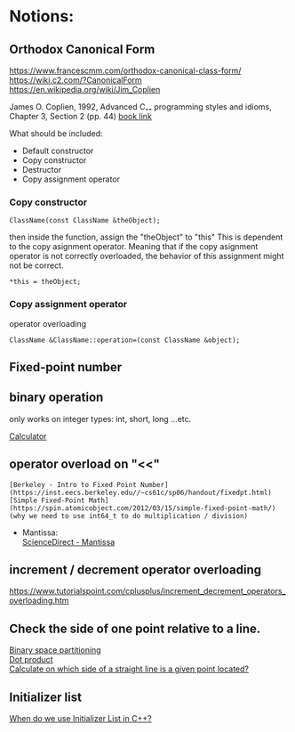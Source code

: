 # Notions:  

## Orthodox Canonical Form
https://www.francescmm.com/orthodox-canonical-class-form/  
https://wiki.c2.com/?CanonicalForm  
https://en.wikipedia.org/wiki/Jim_Coplien  

James O. Coplien, 1992, Advanced C₊₊ programming styles and idioms, Chapter 3, Section 2 (pp. 44)
[book link](https://archive.org/details/advancedcbsprogr00copl/page/44/mode/2up)

What should be included:  
- Default constructor
- Copy constructor
- Destructor
- Copy assignment operator

### Copy constructor
```
ClassName(const ClassName &theObject);
```

then inside the function, assign the "theObject" to "this"
This is dependent to the copy asignment operator. Meaning that if the copy asignment operator is not correctly overloaded, the behavior of this assignment might not be correct.  
```
*this = theObject;
```

### Copy assignment operator
operator overloading 
```
ClassName &ClassName::operation=(const ClassName &object);
```

## Fixed-point number

## binary operation
only works on integer types: int, short, long ...etc.

[Calculator](https://www.rapidtables.com/convert/number/decimal-to-binary.html?x=2048)

## operator overload on "<<"
	[Berkeley - Intro to Fixed Point Number](https://inst.eecs.berkeley.edu//~cs61c/sp06/handout/fixedpt.html)  
	[Simple Fixed-Point Math](https://spin.atomicobject.com/2012/03/15/simple-fixed-point-math/)  
	(why we need to use int64_t to do multiplication / division)  


- Mantissa:  
	[ScienceDirect - Mantissa](https://www.sciencedirect.com/topics/computer-science/mantissa)  


## increment / decrement operator overloading
https://www.tutorialspoint.com/cplusplus/increment_decrement_operators_overloading.htm


## Check the side of one point relative to a line.
[Binary space partitioning](https://en.wikipedia.org/wiki/Binary_space_partitioning)  
[Dot product](https://en.wikipedia.org/wiki/Dot_product)  
[Calculate on which side of a straight line is a given point located?](https://math.stackexchange.com/questions/274712/calculate-on-which-side-of-a-straight-line-is-a-given-point-located)   

## Initializer list
[When do we use Initializer List in C++?](https://www.geeksforgeeks.org/when-do-we-use-initializer-list-in-c/)   
